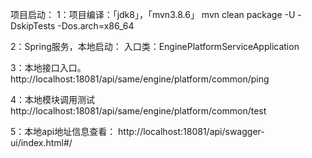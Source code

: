 项目启动：
1：项目编译：「jdk8」，「mvn3.8.6」
mvn clean package -U -DskipTests -Dos.arch=x86_64

2：Spring服务，本地启动：
入口类：EnginePlatformServiceApplication

3：本地接口入口。 
http://localhost:18081/api/same/engine/platform/common/ping

4：本地模块调用测试
http://localhost:18081/api/same/engine/platform/common/test

5：本地api地址信息查看：
http://localhost:18081/api/swagger-ui/index.html#/
